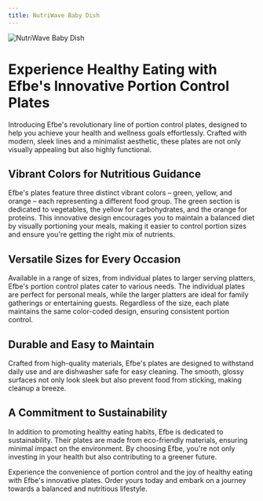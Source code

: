 ```yaml
---
title: NutriWave Baby Dish
---
```

![NutriWave Baby Dish](/images/NutriWave-Baby-Dish.png)

# Experience Healthy Eating with Efbe's Innovative Portion Control Plates

Introducing Efbe's revolutionary line of portion control plates, designed to help you achieve your health and wellness goals effortlessly. Crafted with modern, sleek lines and a minimalist aesthetic, these plates are not only visually appealing but also highly functional.

## Vibrant Colors for Nutritious Guidance

Efbe's plates feature three distinct vibrant colors – green, yellow, and orange – each representing a different food group. The green section is dedicated to vegetables, the yellow for carbohydrates, and the orange for proteins. This innovative design encourages you to maintain a balanced diet by visually portioning your meals, making it easier to control portion sizes and ensure you're getting the right mix of nutrients.

## Versatile Sizes for Every Occasion

Available in a range of sizes, from individual plates to larger serving platters, Efbe's portion control plates cater to various needs. The individual plates are perfect for personal meals, while the larger platters are ideal for family gatherings or entertaining guests. Regardless of the size, each plate maintains the same color-coded design, ensuring consistent portion control.

## Durable and Easy to Maintain

Crafted from high-quality materials, Efbe's plates are designed to withstand daily use and are dishwasher safe for easy cleaning. The smooth, glossy surfaces not only look sleek but also prevent food from sticking, making cleanup a breeze.

## A Commitment to Sustainability

In addition to promoting healthy eating habits, Efbe is dedicated to sustainability. Their plates are made from eco-friendly materials, ensuring minimal impact on the environment. By choosing Efbe, you're not only investing in your health but also contributing to a greener future.

Experience the convenience of portion control and the joy of healthy eating with Efbe's innovative plates. Order yours today and embark on a journey towards a balanced and nutritious lifestyle.
